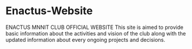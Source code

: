 # Enactus-Website
ENACTUS MNNIT CLUB OFFICIAL WEBSITE
This site is aimed to provide basic information about the activities and vision of the club along with the updated information about every ongoing projects and decisions.
